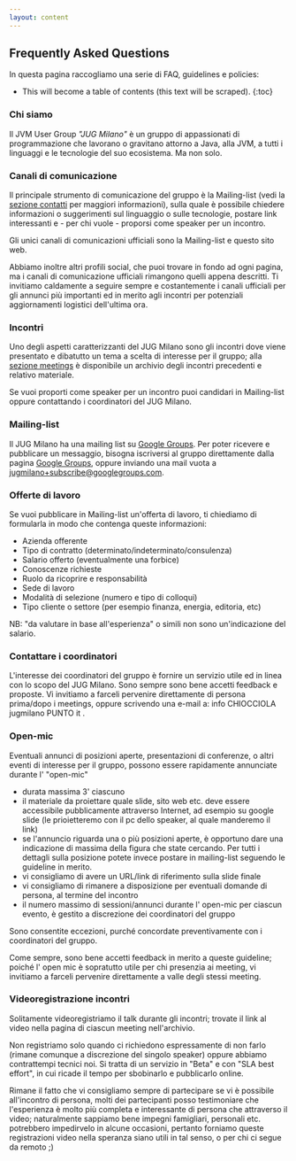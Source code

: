```yaml
---
layout: content
---
```


<div id="main" class="inner">
	<section class="clearfix">
		<h2> Frequently Asked Questions </h2>
	</section>
</div>

In questa pagina raccogliamo una serie di FAQ, guidelines e policies:
* This will become a table of contents (this text will be scraped).
{:toc}

<!---
Usiamo le "sezioni" di Markdown affinché ogni "titolo" corrisponda anche ad un ID nel html renderizzato, in modo da poterlo linkare come #titolo .
-->

### Chi siamo ###

Il JVM User Group _"JUG Milano"_ è un gruppo di appassionati di programmazione che lavorano o gravitano attorno a Java, alla JVM, a tutti i linguaggi e le tecnologie del suo ecosistema. Ma non solo.

### Canali di comunicazione ###

Il principale strumento di comunicazione del gruppo è la Mailing-list (vedi la <a href="index#contact">sezione contatti</a> per maggiori informazioni), sulla quale è possibile chiedere informazioni o suggerimenti sul linguaggio o sulle tecnologie, postare link interessanti e - per chi vuole - proporsi come speaker per un incontro.

Gli unici canali di comunicazioni ufficiali sono la Mailing-list e questo sito web.

Abbiamo inoltre altri profili social, che puoi trovare in fondo ad ogni pagina, ma i canali di comunicazione ufficiali rimangono quelli appena descritti. Ti invitiamo caldamente a seguire sempre e costantemente i canali ufficiali per gli annunci più importanti ed in merito agli incontri per potenziali aggiornamenti logistici dell'ultima ora.

### Incontri ###

Uno degli aspetti caratterizzanti del JUG Milano sono gli incontri dove viene presentato e dibatutto un tema a scelta di interesse per il gruppo; alla <a href="meetings">sezione meetings</a> è disponibile un archivio degli incontri precedenti e relativo materiale.

Se vuoi proporti come speaker per un incontro puoi candidari in Mailing-list oppure contattando i coordinatori del JUG Milano.

### Mailing-list ###

Il JUG Milano ha una mailing list su <a href="https://groups.google.com/forum/#!forum/jugmilano" target="_blank">Google Groups</a>. Per poter ricevere e pubblicare un messaggio, bisogna iscriversi al gruppo direttamente dalla pagina <a href="https://groups.google.com/forum/#!forum/jugmilano" target="_blank">Google Groups</a>, oppure inviando una mail vuota a <a href="mailto:jugmilano+subscribe@googlegroups.com">jugmilano+subscribe@googlegroups.com</a>.

### Offerte di lavoro ###

Se vuoi pubblicare in Mailing-list un'offerta di lavoro, ti chiediamo di formularla in modo che contenga queste informazioni:

- Azienda offerente
- Tipo di contratto (determinato/indeterminato/consulenza)
- Salario offerto (eventualmente una forbice)
- Conoscenze richieste
- Ruolo da ricoprire e responsabilità
- Sede di lavoro
- Modalità di selezione (numero e tipo di colloqui)
- Tipo cliente o settore (per esempio finanza, energia, editoria, etc)

NB: "da valutare in base all'esperienza" o simili non sono un'indicazione del salario.

### Contattare i coordinatori ###

L'interesse dei coordinatori del gruppo è fornire un servizio utile ed in linea con lo scopo del JUG Milano. Sono sempre sono bene accetti feedback e proposte. Vi invitiamo a farceli pervenire direttamente di persona prima/dopo i meetings, oppure scrivendo una e-mail a: info CHIOCCIOLA jugmilano PUNTO it .

### Open-mic ###

Eventuali annunci di posizioni aperte, presentazioni di conferenze, o altri eventi di interesse per il gruppo, possono essere rapidamente annunciate durante l' "open-mic"

- durata massima 3' ciascuno
- il materiale da proiettare quale slide, sito web etc. deve essere accessibile pubblicamente attraverso Internet, ad esempio su google slide (le prioietteremo con il pc dello speaker, al quale manderemo il link)
- se l'annuncio riguarda una o più posizioni aperte, è opportuno dare una indicazione di massima della figura che state cercando. Per tutti i dettagli sulla posizione potete invece postare in mailing-list seguendo le guideline in merito.
- vi consigliamo di avere un URL/link di riferimento sulla slide finale
- vi consigliamo di rimanere a disposizione per eventuali domande di persona, al termine del incontro
- il numero massimo di sessioni/annunci durante l' open-mic per ciascun evento, è gestito a discrezione dei coordinatori del gruppo

Sono consentite eccezioni, purché concordate preventivamente con i coordinatori del gruppo.

Come sempre, sono bene accetti feedback in merito a queste guideline; poiché l' open mic è sopratutto utile per chi presenzia ai meeting, vi invitiamo a farceli pervenire direttamente a valle degli stessi meeting.

### Videoregistrazione incontri ###

Solitamente videoregistriamo il talk durante gli incontri; trovate il link al video	nella pagina di ciascun meeting nell'archivio.

Non registriamo solo quando ci richiedono espressamente di non farlo (rimane comunque a discrezione del singolo speaker) oppure abbiamo contrattempi tecnici noi. Si tratta di un servizio in "Beta" e con "SLA best effort", in cui ricade il tempo per sbobinarlo e pubblicarlo online.

Rimane il fatto che vi consigliamo sempre di partecipare se vi è possibile all'incontro di persona, molti dei partecipanti posso testimoniare che l'esperienza è molto più completa e interessante di persona che attraverso il video; naturalmente sappiamo bene impegni famigliari, personali etc. potrebbero impedirvelo in alcune occasioni, pertanto forniamo queste registrazioni video nella speranza siano utili in tal senso, o per chi ci segue da remoto ;)
